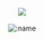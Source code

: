 <p align="center">
  <a href="https://cursi.ng"> <img align="center" src="https://lanyard.kyrie25.dev/api/1326213864391442504?waveColor=fff&waveSpotifyColor=212121&gradient=fff&borderRadius=25px&bg=000"/></a>
  <br>
  <br>
  <img src="https://komarev.com/ghpvc/?username=csynholic&color=gray&style=plastic" alt=":name" />
</p>
